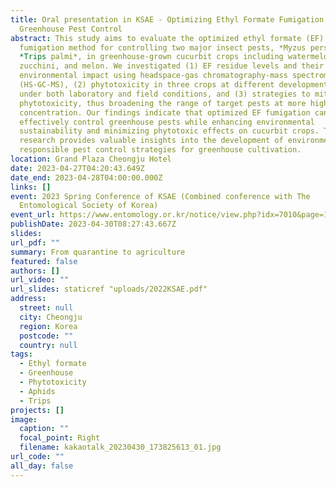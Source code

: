 ```yaml
---
title: Oral presentation in KSAE - Optimizing Ethyl Formate Fumigation for
  Greenhouse Pest Control
abstract: This study aims to evaluate the optimized ethyl formate (EF)
  fumigation method for controlling two major insect pests, *Myzus persicae* and
  *Trips palmi*, in greenhouse-grown cucurbit crops including watermelon,
  zucchini, and melon. We investigated (1) EF residue levels and their potential
  environmental impact using headspace-gas chromatography-mass spectrometry
  (HS-GC-MS), (2) phytotoxicity in three crops at different developmental stages
  under both laboratory and field conditions, and (3) strategies to mitigate
  phytotoxicity, thus broadening the range of target pests at more higher
  concentration. Our findings indicate that optimized EF fumigation can
  effectively control greenhouse pests while enhancing environmental
  sustainability and minimizing phytotoxic effects on cucurbit crops. This
  research provides valuable insights into the development of environmentally
  responsible pest control strategies for greenhouse cultivation.
location: Grand Plaza Cheongju Hotel
date: 2023-04-27T04:20:43.649Z
date_end: 2023-04-28T04:00:00.000Z
links: []
event: 2023 Spring Conference of KSAE (Combined conference with The
  Entomological Society of Korea)
event_url: https://www.entomology.or.kr/notice/view.php?idx=7010&page=1&search=&find=
publishDate: 2023-04-30T08:27:43.667Z
slides: 
url_pdf: ""
summary: From quarantine to agriculture
featured: false
authors: []
url_video: ""
url_slides: staticref "uploads/2022KSAE.pdf"
address:
  street: null
  city: Cheongju
  region: Korea
  postcode: ""
  country: null
tags:
  - Ethyl formate
  - Greenhouse
  - Phytotoxicity
  - Aphids
  - Trips
projects: []
image:
  caption: ""
  focal_point: Right
  filename: kakaotalk_20230430_173825613_01.jpg
url_code: ""
all_day: false
---
```

